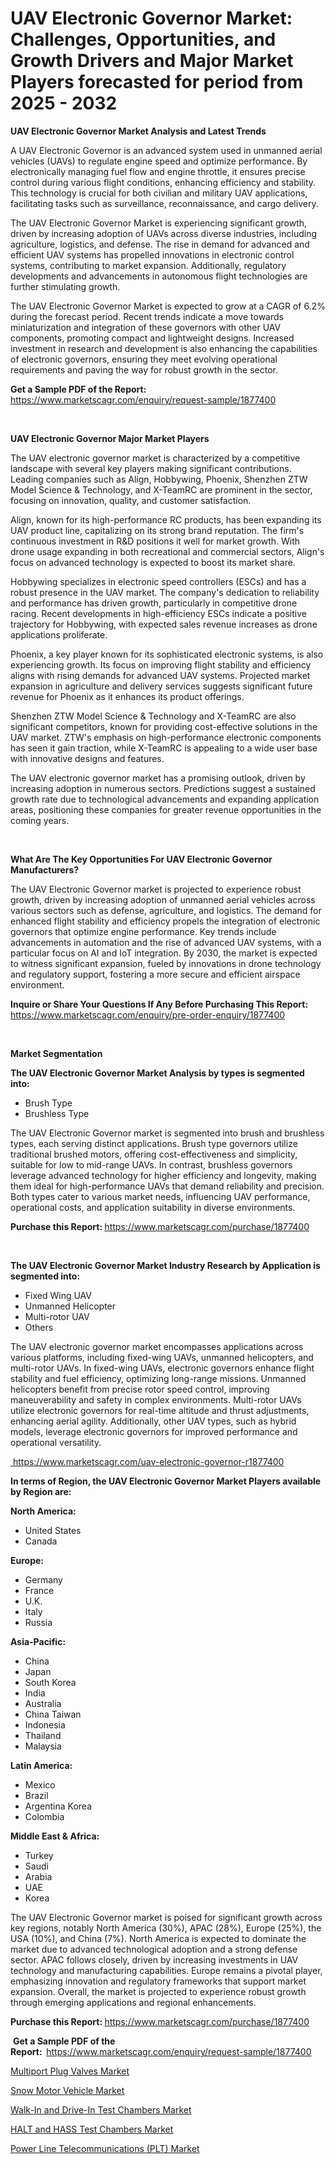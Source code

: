 <p><h1>UAV Electronic Governor Market: Challenges, Opportunities, and Growth Drivers and Major Market Players forecasted for period from 2025 - 2032</h1></p><p><strong>UAV Electronic Governor Market Analysis and Latest Trends</strong></p>
<p><p>A UAV Electronic Governor is an advanced system used in unmanned aerial vehicles (UAVs) to regulate engine speed and optimize performance. By electronically managing fuel flow and engine throttle, it ensures precise control during various flight conditions, enhancing efficiency and stability. This technology is crucial for both civilian and military UAV applications, facilitating tasks such as surveillance, reconnaissance, and cargo delivery.</p><p>The UAV Electronic Governor Market is experiencing significant growth, driven by increasing adoption of UAVs across diverse industries, including agriculture, logistics, and defense. The rise in demand for advanced and efficient UAV systems has propelled innovations in electronic control systems, contributing to market expansion. Additionally, regulatory developments and advancements in autonomous flight technologies are further stimulating growth.</p><p>The UAV Electronic Governor Market is expected to grow at a CAGR of 6.2% during the forecast period. Recent trends indicate a move towards miniaturization and integration of these governors with other UAV components, promoting compact and lightweight designs. Increased investment in research and development is also enhancing the capabilities of electronic governors, ensuring they meet evolving operational requirements and paving the way for robust growth in the sector.</p></p>
<p><strong>Get a Sample PDF of the Report:&nbsp;</strong> <a href="https://www.marketscagr.com/enquiry/request-sample/1877400?utm_campaign=1836&utm_medium=2&utm_source=Github&utm_content=ia&utm_term=28022025&utm_id=uav-electronic-governor">https://www.marketscagr.com/enquiry/request-sample/1877400</a></p>
<p>&nbsp;</p>
<p><strong>UAV Electronic Governor Major Market Players</strong></p>
<p><p>The UAV electronic governor market is characterized by a competitive landscape with several key players making significant contributions. Leading companies such as Align, Hobbywing, Phoenix, Shenzhen ZTW Model Science & Technology, and X-TeamRC are prominent in the sector, focusing on innovation, quality, and customer satisfaction.</p><p>Align, known for its high-performance RC products, has been expanding its UAV product line, capitalizing on its strong brand reputation. The firm's continuous investment in R&D positions it well for market growth. With drone usage expanding in both recreational and commercial sectors, Align's focus on advanced technology is expected to boost its market share.</p><p>Hobbywing specializes in electronic speed controllers (ESCs) and has a robust presence in the UAV market. The company's dedication to reliability and performance has driven growth, particularly in competitive drone racing. Recent developments in high-efficiency ESCs indicate a positive trajectory for Hobbywing, with expected sales revenue increases as drone applications proliferate.</p><p>Phoenix, a key player known for its sophisticated electronic systems, is also experiencing growth. Its focus on improving flight stability and efficiency aligns with rising demands for advanced UAV systems. Projected market expansion in agriculture and delivery services suggests significant future revenue for Phoenix as it enhances its product offerings.</p><p>Shenzhen ZTW Model Science & Technology and X-TeamRC are also significant competitors, known for providing cost-effective solutions in the UAV market. ZTW's emphasis on high-performance electronic components has seen it gain traction, while X-TeamRC is appealing to a wide user base with innovative designs and features.</p><p>The UAV electronic governor market has a promising outlook, driven by increasing adoption in numerous sectors. Predictions suggest a sustained growth rate due to technological advancements and expanding application areas, positioning these companies for greater revenue opportunities in the coming years.</p></p>
<p>&nbsp;</p>
<p><strong>What Are The Key Opportunities For UAV Electronic Governor Manufacturers?</strong></p>
<p><p>The UAV Electronic Governor market is projected to experience robust growth, driven by increasing adoption of unmanned aerial vehicles across various sectors such as defense, agriculture, and logistics. The demand for enhanced flight stability and efficiency propels the integration of electronic governors that optimize engine performance. Key trends include advancements in automation and the rise of advanced UAV systems, with a particular focus on AI and IoT integration. By 2030, the market is expected to witness significant expansion, fueled by innovations in drone technology and regulatory support, fostering a more secure and efficient airspace environment.</p></p>
<p><strong>Inquire or Share Your Questions If Any Before Purchasing This Report:</strong> <a href="https://www.marketscagr.com/enquiry/pre-order-enquiry/1877400?utm_campaign=1836&utm_medium=2&utm_source=Github&utm_content=ia&utm_term=28022025&utm_id=uav-electronic-governor">https://www.marketscagr.com/enquiry/pre-order-enquiry/1877400</a></p>
<p>&nbsp;</p>
<p><strong>Market Segmentation</strong></p>
<p><strong>The UAV Electronic Governor Market Analysis by types is segmented into:</strong></p>
<p><ul><li>Brush Type</li><li>Brushless Type</li></ul></p>
<p><p>The UAV Electronic Governor market is segmented into brush and brushless types, each serving distinct applications. Brush type governors utilize traditional brushed motors, offering cost-effectiveness and simplicity, suitable for low to mid-range UAVs. In contrast, brushless governors leverage advanced technology for higher efficiency and longevity, making them ideal for high-performance UAVs that demand reliability and precision. Both types cater to various market needs, influencing UAV performance, operational costs, and application suitability in diverse environments.</p></p>
<p><strong>Purchase this Report:&nbsp;</strong><a href="https://www.marketscagr.com/purchase/1877400?utm_campaign=1836&utm_medium=2&utm_source=Github&utm_content=ia&utm_term=28022025&utm_id=uav-electronic-governor">https://www.marketscagr.com/purchase/1877400</a></p>
<p>&nbsp;</p>
<p><strong>The UAV Electronic Governor Market Industry Research by Application is segmented into:</strong></p>
<p><ul><li>Fixed Wing UAV</li><li>Unmanned Helicopter</li><li>Multi-rotor UAV</li><li>Others</li></ul></p>
<p><p>The UAV electronic governor market encompasses applications across various platforms, including fixed-wing UAVs, unmanned helicopters, and multi-rotor UAVs. In fixed-wing UAVs, electronic governors enhance flight stability and fuel efficiency, optimizing long-range missions. Unmanned helicopters benefit from precise rotor speed control, improving maneuverability and safety in complex environments. Multi-rotor UAVs utilize electronic governors for real-time altitude and thrust adjustments, enhancing aerial agility. Additionally, other UAV types, such as hybrid models, leverage electronic governors for improved performance and operational versatility.</p></p>
<p><a href="https://www.marketscagr.com/uav-electronic-governor-r1877400?utm_campaign=1836&utm_medium=2&utm_source=Github&utm_content=ia&utm_term=28022025&utm_id=uav-electronic-governor">&nbsp;https://www.marketscagr.com/uav-electronic-governor-r1877400</a></p>
<p><strong>In terms of Region, the UAV Electronic Governor Market Players available by Region are:</strong></p>
<p>
    <p> <strong> North America: </strong>
        <ul>
            <li>United States</li>
            <li>Canada</li>
        </ul>
        </p> 
    <p> <strong> Europe: </strong>
        <ul>
            <li>Germany</li>
            <li>France</li>
            <li>U.K.</li>
            <li>Italy</li>
            <li>Russia</li>
        </ul>
        </p> 
    <p> <strong> Asia-Pacific: </strong>
        <ul>
            <li>China</li>
            <li>Japan</li>
            <li>South Korea</li>
            <li>India</li>
            <li>Australia</li>
            <li>China Taiwan</li>
            <li>Indonesia</li>
            <li>Thailand</li>
            <li>Malaysia</li>
        </ul>
        </p> 
    <p> <strong> Latin America: </strong>
        <ul>
            <li>Mexico</li>
            <li>Brazil</li>
            <li>Argentina Korea</li>
            <li>Colombia</li>
        </ul>
        </p> 
    <p> <strong> Middle East & Africa: </strong>
        <ul>
            <li>Turkey</li>
            <li>Saudi</li>
            <li>Arabia</li>
            <li>UAE</li>
            <li>Korea</li>
        </ul>
    </p>
    </p>
<p><p>The UAV Electronic Governor market is poised for significant growth across key regions, notably North America (30%), APAC (28%), Europe (25%), the USA (10%), and China (7%). North America is expected to dominate the market due to advanced technological adoption and a strong defense sector. APAC follows closely, driven by increasing investments in UAV technology and manufacturing capabilities. Europe remains a pivotal player, emphasizing innovation and regulatory frameworks that support market expansion. Overall, the market is projected to experience robust growth through emerging applications and regional enhancements.</p></p>
<p><strong>Purchase this Report: </strong><a href="https://www.marketscagr.com/purchase/1877400?utm_campaign=1836&utm_medium=2&utm_source=Github&utm_content=ia&utm_term=28022025&utm_id=uav-electronic-governor">https://www.marketscagr.com/purchase/1877400</a></p>
<p>&nbsp;<strong>Get a Sample PDF of the Report:&nbsp;&nbsp;</strong><a href="https://www.marketscagr.com/enquiry/request-sample/1877400?utm_campaign=1836&utm_medium=2&utm_source=Github&utm_content=ia&utm_term=28022025&utm_id=uav-electronic-governor">https://www.marketscagr.com/enquiry/request-sample/1877400</a></p>
<p><strong></strong></p>
<p><p><a href="https://github.com/ximensbisade/Market-Research-Report-List-1/blob/main/multiport-plug-valves-market.md?utm_campaign=1836&utm_medium=2&utm_source=Github&utm_content=ia&utm_term=28022025&utm_id=uav-electronic-governor">Multiport Plug Valves Market</a></p><p><a href="https://github.com/blauetrelawz/Market-Research-Report-List-1/blob/main/snow-motor-vehicle-market.md?utm_campaign=1836&utm_medium=2&utm_source=Github&utm_content=ia&utm_term=28022025&utm_id=uav-electronic-governor">Snow Motor Vehicle Market</a></p><p><a href="https://github.com/porstgowinjq/Market-Research-Report-List-1/blob/main/walk-in-and-drive-in-test-chambers-market.md?utm_campaign=1836&utm_medium=2&utm_source=Github&utm_content=ia&utm_term=28022025&utm_id=uav-electronic-governor">Walk-In and Drive-In Test Chambers Market</a></p><p><a href="https://github.com/amagloeaad54/Market-Research-Report-List-1/blob/main/halt-and-hass-test-chambers-market.md?utm_campaign=1836&utm_medium=2&utm_source=Github&utm_content=ia&utm_term=28022025&utm_id=uav-electronic-governor">HALT and HASS Test Chambers Market</a></p><p><a href="https://github.com/neiridionna/Market-Research-Report-List-1/blob/main/power-line-telecommunications-plt-market.md?utm_campaign=1836&utm_medium=2&utm_source=Github&utm_content=ia&utm_term=28022025&utm_id=uav-electronic-governor">Power Line Telecommunications (PLT) Market</a></p></p>